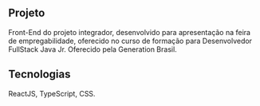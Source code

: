 ## Projeto

Front-End do projeto integrador,  desenvolvido para apresentação na feira de empregabilidade, oferecido no curso de formação para Desenvolvedor FullStack Java Jr. Oferecido pela Generation Brasil.

## Tecnologias

ReactJS, TypeScript, CSS.
